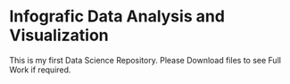 # Infografic Data Analysis and Visualization
This is my first Data Science Repository.
Please Download files to see Full Work if required.
